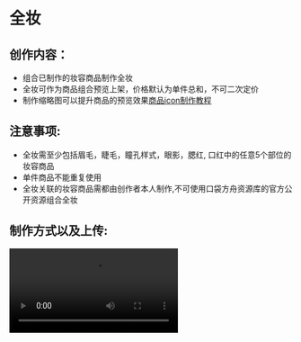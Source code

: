 # 全妆

## 创作内容：

- 组合已制作的妆容商品制作全妆
- 全妆可作为商品组合预览上架，价格默认为单件总和，不可二次定价
- 制作缩略图可以提升商品的预览效果[商品icon制作教程](./11_0_0_Product-icon-production)

## 注意事项:

- 全妆需至少包括眉毛，睫毛，瞳孔样式，眼影，腮红, 口红中的任意5个部位的妆容商品
- 单件商品不能重复使用
- 全妆关联的妆容商品需都由创作者本人制作,不可使用口袋方舟资源库的官方公开资源组合全妆

## 制作方式以及上传:

<video controls src="https://arkimg.ark.online/%E5%85%A8%E5%A6%86.mp4" />

## 提交:

- 可以在创作者中心-资源-我的资源，中查看资源状态
- 提交角色数据,以及角色数据的Assetld给运营同学